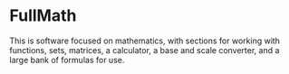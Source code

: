 # FullMath
This is software focused on mathematics, with sections for working with functions, sets, matrices, a calculator, a base and scale converter, and a large bank of formulas for use.
